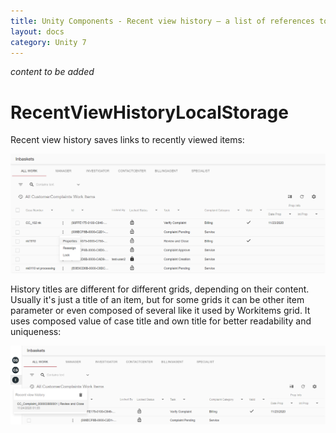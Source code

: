 ```yaml
---
title: Unity Components - Recent view history – a list of references to recently viewed items
layout: docs
category: Unity 7
---
```

*content to be added*

# RecentViewHistoryLocalStorage

Recent view history saves links to recently viewed items:

![Choosing an item from list](recent-view-history/images/choose_workitem.png)

History titles are different for different grids, depending on their content. Usually it's just a title of an item,
but for some grids it can be other item parameter or even composed of several like it used by Workitems grid. It uses 
composed value of case title and own title for better readability and uniqueness:

![History with composed title](recent-view-history/images/history_with_composed_title.png)
